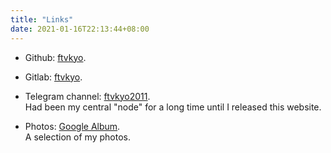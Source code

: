 ```yaml
---
title: "Links"
date: 2021-01-16T22:13:44+08:00
---
```


- Github: [ftvkyo](https://github.com/ftvkyo).
- Gitlab: [ftvkyo](https://gitlab.com/ftvkyo).

- Telegram channel: [ftvkyo2011](https://t.me/s/ftvkyo2011).<br>
  Had been my central "node" for a long time until I released this website.

- Photos: [Google Album](https://photos.app.goo.gl/H7bp4sdnDGMxJViMA).<br>
  A selection of my photos.
